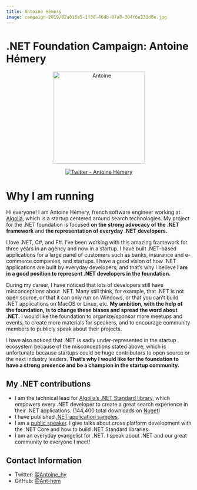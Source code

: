 ```yaml
---
title: Antoine Hémery
image: campaign-2019/02a016a5-1f38-46db-87a8-304f6e233d8e.jpg
---
```


# .NET Foundation Campaign: Antoine Hémery

<div align="center">

<img align="center" alt="Antoine" src="campaign-2019/02a016a5-1f38-46db-87a8-304f6e233d8e.jpg" width="250" height="250">
<p></p> 
<p><a href="https://twitter.com/antoine_hy"><img src="https://img.shields.io/badge/twitter-@antoine_hy-55acee.svg?style=for-the-badge&amp;logo=twitter" alt="Twitter - Antoine Hémery"></a></p>

</div>

# Why I am running

Hi everyone! I am Antoine Hémery, french software engineer working at [Algolia](https://www.algolia.com/), which is a startup centered around search technologies. My project for the .NET foundation is focused **on the strong advocacy of the .NET framework** and **the representation of everyday .NET developers.**

I love .NET, C#, and F#. I’ve been working with this amazing framework for three years in an agency and now in a startup. I have built .NET-based applications for a large panel of customers such as banks, insurance and e-commerce companies, and startups. I have a good vision of how .NET applications are built by everyday developers, and that’s why I believe  **I am in a good position to represent .NET developers in the foundation.**

During my career, I have noticed that lots of developers still have misconceptions about .NET. Many still think, for example, that .NET is not open source, or that it can only run on Windows, or that you can’t build .NET applications on MacOS or Linux, etc. **My ambition, with the help of the foundation, is to change these biases and spread the word about .NET.** I would like the foundation to organize/sponsor more meetups and events, to create more materials for speakers, and to encourage community members to publicly speak about their projects.

I have also noticed that .NET is sadly under-represented in the startup ecosystem because of the misconceptions stated above, which is unfortunate because startups could be huge contributors to open source or the next industry leaders. **That’s why I would like for the foundation to have a strong presence and be a champion in the startup community.**

## My .NET contributions

* I am the technical lead for [Algolia’s .NET Standard library](https://github.com/algolia/algoliasearch-client-csharp), which empowers every .NET developer to create a great search experience in their .NET applications. (144,400 total downloads on [Nuget](https://www.nuget.org/packages/Algolia.Search/))
* I have published [.NET application samples](https://github.com/Ant-hem).
* I am a [public speaker](https://twitter.com/Antoine_hy/status/1091736132486918144). I give talks about cross platform development with the .NET Core and how to build .NET Standard libraries.
* I am an everyday evangelist for .NET. I speak about .NET and our great community to everyone I meet!

## Contact Information
* Twitter: [@Antoine_hy](https://twitter.com/Antoine_hy)
* GitHub: [@Ant-hem](https://github.com/Ant-hem)